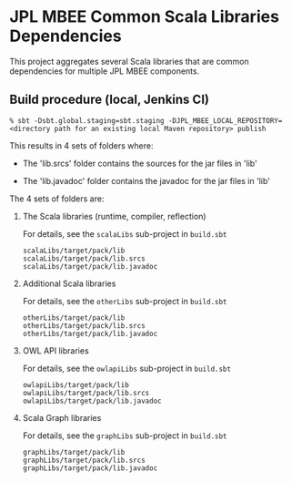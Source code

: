 # JPL MBEE Common Scala Libraries Dependencies

This project aggregates several Scala libraries that are common dependencies
for multiple JPL MBEE components.

## Build procedure (local, Jenkins CI)

```
% sbt -Dsbt.global.staging=sbt.staging -DJPL_MBEE_LOCAL_REPOSITORY=<directory path for an existing local Maven repository> publish
```

This results in 4 sets of folders where:

- The 'lib.srcs' folder contains the sources for the jar files in 'lib'

- The 'lib.javadoc' folder contains the javadoc for the jar files in 'lib'

The 4 sets of folders are:

1. The Scala libraries (runtime, compiler, reflection)

    For details, see the ```scalaLibs``` sub-project in ```build.sbt``` 

    ```
    scalaLibs/target/pack/lib
    scalaLibs/target/pack/lib.srcs
    scalaLibs/target/pack/lib.javadoc
    ```

2. Additional Scala libraries

    For details, see the ```otherLibs``` sub-project in ```build.sbt``` 
    
    ```
    otherLibs/target/pack/lib
    otherLibs/target/pack/lib.srcs
    otherLibs/target/pack/lib.javadoc
    ```
    
3. OWL API libraries

    For details, see the ```owlapiLibs``` sub-project in ```build.sbt``` 
    
    ```
    owlapiLibs/target/pack/lib
    owlapiLibs/target/pack/lib.srcs
    owlapiLibs/target/pack/lib.javadoc
    ```

4. Scala Graph libraries

    For details, see the ```graphLibs``` sub-project in ```build.sbt``` 
    
    ```
    graphLibs/target/pack/lib
    graphLibs/target/pack/lib.srcs
    graphLibs/target/pack/lib.javadoc
    ```

